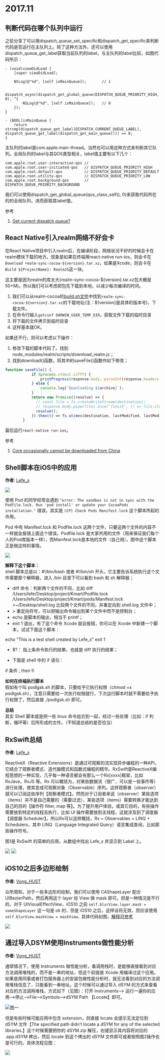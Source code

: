 # 2017.11

判断代码在哪个队列中运行
----------

之前分享了可以用dispatch_queue_set_specific和dispatch_get_specific来判断代码是否运行在主队列上。除了这种方法外，还可以使用dispatch_queue_get_label获取当前队列的label，与主队列的label比较，如图代码所示：

```objc
- (void)viewDidLoad {
    [super viewDidLoad];
    
    NSLog(@"%d", [self isMainQueue]);       // 1
    
    dispatch_async(dispatch_get_global_queue(DISPATCH_QUEUE_PRIORITY_HIGH, 0), ^{
        NSLog(@"%d", [self isMainQueue]);   // 0
    });
}

- (BOOL)isMainQueue {
    return strcmp(dispatch_queue_get_label(DISPATCH_CURRENT_QUEUE_LABEL), dispatch_queue_get_label(dispatch_get_main_queue())) == 0;
}
```

主队列的label是com.apple.main-thread。当然也可以用这种方式来判断其它队列。全局队列的label与其QOS类型相关，label值主要有以下几个：

```objc
com.apple.root.user-interactive-qos //
com.apple.root.user-initiated-qos   // DISPATCH_QUEUE_PRIORITY_HIGH
com.apple.root.default-qos          // DISPATCH_QUEUE_PRIORITY_DEFAULT
com.apple.root.utility-qos          // DISPATCH_QUEUE_PRIORITY_LOW
com.apple.root.background-qos       // DISPATCH_QUEUE_PRIORITY_BACKGROUND
```

我们可以使用dispatch_get_global_queue(qos_class_self(), 0)来获取代码所在的的全局队列，进而获取其label值。

参考

1. [Get current dispatch queue?](https://stackoverflow.com/questions/17475002/get-current-dispatch-queue)

React Native引入realm网络不好会卡
----------

在React Native项目中引入realm后，在编译阶段，网络状况不好的时候会卡在realm模块下载的地方。现象是如果在终端用react-native run-ios，则会卡在`Download realm-sync-cocoa-${version}.tar.xz`，如果是Xcode，则会卡在`Build ${ProjectName}: RealmJS`这一块。

这主要是因为realm的库太大(realm-sync-cocoa-${version}.tar.xz包大概是50+M)。所以我们可以考虑把包先下载到本地，以减少每次编译的时间。

1. 我们可以从realm-cocoa的[build.sh文件](https://github.com/realm/realm-cocoa/blob/master/build.sh#L289)中找到`realm-sync-cocoa-${version}.tar.xz`的下载地址(注：${version}是具体的版本号)，下载文件。
2. 在命令行输入`getconf DARWIN_USER_TEMP_DIR`，获取文件下载的临时目录
3. 将下载的文件拷贝到临时目录
4. 这样基本就OK。

如果还不行，则可以考虑以下操作：

1. 修改下载的脚本代码了。找到node_modules/realm/scripts/download_realm.js；
2. 找到download()函数，将其中的saveFile()函数作如下修改；

```javascript
function saveFile() {
            if (process.stdout.isTTY) {
                printProgress(response.body, parseInt(response.headers.get('Content-Length')), archive);
            } else {
                console.log(`Downloading ${archive}`);
            }
            return new Promise((resolve) => {
              // const file = fs.createWriteStream(destination);
              // response.body.pipe(file).once('finish', () => file.close(resolve));
              resolve();
            }).then(() => fs.utimes(destination, lastModified, lastModified));
        }
```

最后运行`react-native run-ios`。

参考

1. [Core occasionally cannot be downloaded from China](https://github.com/realm/realm-cocoa/issues/2713)


Shell脚本在iOS中的应用
----------

**作者**: [Lefe_x](https://weibo.com/u/5953150140)

![](https://github.com/southpeak/iOS-tech-set/blob/master/images/2017/11/3-1.PNG?raw=true)

使用 Pod 的同学经常会遇到 `"error: The sandbox is not in sync with the Podfile.lock. Run 'pod install' or update your CocoaPods installation."` 错误，其实是 `[CP] Check Pods Manifest.lock` 这个脚本所起的作用。

Pod 中有 Manifest.lock 和 Podfile.lock 这两个文件，只要这两个文件的内容不一样就会报错上面这个错误。Podfile.lock 是大家共用的文件（用来保证我们每个人的Pod库版本一样），而Manifest.lock是本地的文件（自己用）。图中这个脚本正是做这样的事情。

![](https://github.com/southpeak/iOS-tech-set/blob/master/images/2017/11/3-2.PNG?raw=true)

**解释下这个脚本：**    
shell 脚本总是以：#!/bin/bash 或者 #!/bin/sh 开头，它主要告诉系统执行这个文件需要那个解释器，进入 /bin 目录下可以看到 bash 和 sh 解释器；

- diff 命令：判断两个文件的不同，比如 diff /Users/lefe/Desktop/project/Kmart/Podfile.lock /Users/lefe/Desktop/project/Kmart/pods/Manifest.lock >~/Desktop/shell.log 比较两个文件的不同，并重定向到 shell.log 文件中；
- \> 重定向符号，可以把输出命令输出到某个文件中而不是控制台；
- echo 是脚本的输出，相当于 printf；
- exit 1 退出，有了这个命令 Xcode 就会报错，你可以在 Xcode 中新建一个脚本，试试下面这个脚本：

echo "This is a test shell created by Lefe_x"
exit 1

- $?： 指上条命令执行的结果，也就是 diff 执行的结果；

- 下面是 shell 中的 if 语句：

if 条件 ; then
fi

**如何在终端执行脚本**   
假如有个叫 podlgsk.sh 的脚本，只要给予它执行权限（chmod +x podlgsk.sh），注意只需要给一次执行权限就行，下次运行脚本时就不需要给予执行权限了，然后直接 ./podlgsk.sh 即可。

**总结**    
其实 Shell 脚本就是把一些 linux 命令组合到一起，经过一些处理（比如：if 判断，循环等）后所形成的文件。（不知道总结的是否恰当）


RxSwift总结
----------

**作者**: [Lefe_x](https://weibo.com/u/5953150140)

ReactiveX（Reactive Extensions）是通过可观察的流实现异步编程的一种API，它结合了观察者模式、迭代器模式和函数式编程的精华。RxSwift是ReactiveX编程思想的一种实现，几乎每一种语言都会有那么一个Rx[xxxx]框架，比如 RxJava，RxJS 等。Rx 可以概括为，对某些数据流（很广，可以是一些事件等）进行处理，使其变成可观察对象（Observable）序列，这样观察者（observer）就可以订阅这些序列【观察者模式】。然而对于订阅者来说（observer）某些选项（items）并不是自己需要的（需要过滤），某些选项（items）需要转换才能达到自己的目的【操作符 filter, map 等】。为了提升用户体验，或其它目的，有些操作需要放到特定的线程去执行，比如 UI 操作需要放到主线程，这就涉及到了调度器【调度器 Scheduler】。所以Rx可以这样概括，Rx = Observables + LINQ + Schedulers，其中 LINQ（Language Integrated Query）语言集成查询，比如那些操作符号。

图1是 RxSwift 的简单的应用，从数组中找出 Lefe_x 并显示到 Label 上。

![](https://github.com/southpeak/iOS-tech-set/blob/master/images/2017/11/4-1.JPG?raw=true)
![](https://github.com/southpeak/iOS-tech-set/blob/master/images/2017/11/4-2.JPG?raw=true)

iOS10之后多边形绘制
----------

**作者**: [Vong_HUST](https://weibo.com/VongLo)

众所周知，对于一些多边形的绘制，我们可以使用 CAShapeLayer 配合 UIBezierPath，然后再用这个 layer 给 View 做 mask 即可。但是一种情况是不行的，对于 UIVisualEffectView，iOS10 之前 `self.blurView.layer.mask = someShapeLayer` 这一句是 ok 的，但是 iOS10 之后，这样设将无效，而应该使用 `self.blurView.maskView = maskView。`具体代码如图，[解释可参考](https://forums.developer.apple.com/thread/50854)

![](https://github.com/southpeak/iOS-tech-set/blob/master/images/2017/11/5-1.JPG?raw=true)


通过导入DSYM使用Instruments做性能分析
----------

**作者**: [Vong_HUST](https://weibo.com/VongLo)

通常情况下，使用 Instruments 做性能分析，看调用栈时，是能够直接看到对应方法调用堆栈的，而不是一串的地址，但这个前提是 Xcode 用编译过这个应用。如果是用同事或者打包服务器上的安装包做性能分析时，就无法看到对应的方法调用堆栈信息了，只能看到一串地址。这个时候可以通过导入 dSYM 的方式来查看对应的方法调用堆栈，方式如下（见图）：打开 Instruments--> 运行一遍你的应用-->停止-->File-->Symbols-->dSYM Path 【Locate】即可。

![图一](https://github.com/southpeak/iOS-tech-set/blob/master/images/2017/11/6-1.JPG?raw=true)

但是有些时候可能应用中包含 extension，则直接 locate 会提示无法定位到 dSYM 文件【The specified path didn't locate a dSYM for any of the selected libraries.】这个时候需要把你的 dSYM.zip 解压，右键显示其内容将对应的 .app.dSYM 拷出，然后 locate 到这个拷出的 dSYM 文件即可或者按照图2操作也是可行的。具体流程见图：

![](https://github.com/southpeak/iOS-tech-set/blob/master/images/2017/11/6-2.GIF?raw=true)